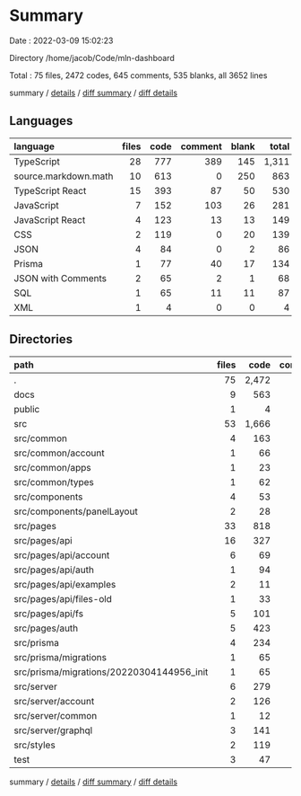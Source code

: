 # Summary

Date : 2022-03-09 15:02:23

Directory /home/jacob/Code/mln-dashboard

Total : 75 files,  2472 codes, 645 comments, 535 blanks, all 3652 lines

summary / [details](details.md) / [diff summary](diff.md) / [diff details](diff-details.md)

## Languages
| language | files | code | comment | blank | total |
| :--- | ---: | ---: | ---: | ---: | ---: |
| TypeScript | 28 | 777 | 389 | 145 | 1,311 |
| source.markdown.math | 10 | 613 | 0 | 250 | 863 |
| TypeScript React | 15 | 393 | 87 | 50 | 530 |
| JavaScript | 7 | 152 | 103 | 26 | 281 |
| JavaScript React | 4 | 123 | 13 | 13 | 149 |
| CSS | 2 | 119 | 0 | 20 | 139 |
| JSON | 4 | 84 | 0 | 2 | 86 |
| Prisma | 1 | 77 | 40 | 17 | 134 |
| JSON with Comments | 2 | 65 | 2 | 1 | 68 |
| SQL | 1 | 65 | 11 | 11 | 87 |
| XML | 1 | 4 | 0 | 0 | 4 |

## Directories
| path | files | code | comment | blank | total |
| :--- | ---: | ---: | ---: | ---: | ---: |
| . | 75 | 2,472 | 645 | 535 | 3,652 |
| docs | 9 | 563 | 0 | 227 | 790 |
| public | 1 | 4 | 0 | 0 | 4 |
| src | 53 | 1,666 | 630 | 270 | 2,566 |
| src/common | 4 | 163 | 22 | 18 | 203 |
| src/common/account | 1 | 66 | 9 | 3 | 78 |
| src/common/apps | 1 | 23 | 0 | 7 | 30 |
| src/common/types | 1 | 62 | 13 | 7 | 82 |
| src/components | 4 | 53 | 0 | 6 | 59 |
| src/components/panelLayout | 2 | 28 | 0 | 3 | 31 |
| src/pages | 33 | 818 | 458 | 140 | 1,416 |
| src/pages/api | 16 | 327 | 358 | 80 | 765 |
| src/pages/api/account | 6 | 69 | 47 | 20 | 136 |
| src/pages/api/auth | 1 | 94 | 92 | 15 | 201 |
| src/pages/api/examples | 2 | 11 | 2 | 3 | 16 |
| src/pages/api/files-old | 1 | 33 | 6 | 9 | 48 |
| src/pages/api/fs | 5 | 101 | 211 | 29 | 341 |
| src/pages/auth | 5 | 423 | 22 | 36 | 481 |
| src/prisma | 4 | 234 | 95 | 38 | 367 |
| src/prisma/migrations | 1 | 65 | 11 | 11 | 87 |
| src/prisma/migrations/20220304144956_init | 1 | 65 | 11 | 11 | 87 |
| src/server | 6 | 279 | 55 | 48 | 382 |
| src/server/account | 2 | 126 | 33 | 25 | 184 |
| src/server/common | 1 | 12 | 6 | 2 | 20 |
| src/server/graphql | 3 | 141 | 16 | 21 | 178 |
| src/styles | 2 | 119 | 0 | 20 | 139 |
| test | 3 | 47 | 0 | 5 | 52 |

summary / [details](details.md) / [diff summary](diff.md) / [diff details](diff-details.md)